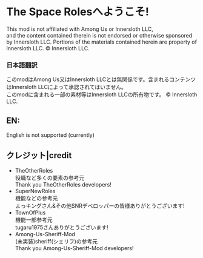 # The Space Rolesへようこそ!
This mod is not affiliated with Among Us or Innersloth LLC,  
and the content contained therein is not endorsed or otherwise sponsored by Innersloth LLC. Portions of the materials contained herein are property of Innersloth LLC. © Innersloth LLC.
### 日本語翻訳
このmodはAmong Us又はInnersloth LLCとは無関係です。含まれるコンテンツはInnersloth LLCによって承認されてはいません。  
このmodに含まれる一部の素材等はInnersloth LLCの所有物です。 © Innersloth LLC.  
## EN:
English is not supported (currently)  
## クレジット|credit
- TheOtherRoles  
役職など多くの要素の参考元  
Thank you TheOtherRoles developers!  
- SuperNewRoles  
機能などの参考元  
よっキングさん&その他SNRデベロッパーの皆様ありがとうございます!
- TownOfPlus  
機能一部参考元  
tugaru1975さんありがとうございます!  
- Among-Us-Sheriff-Mod  
(未実装)sheriff(シェリフ)の参考元  
Thank you Among-Us-Sheriff-Mod developers!  
